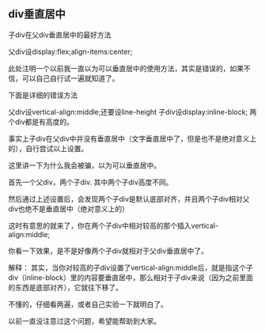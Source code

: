 ## div垂直居中

子div在父div垂直居中的最好方法

父div设display:flex;align-items:center;


此处注明一个以前我一直以为可以垂直居中的使用方法，其实是错误的，如果不信，可以自己自行试一遍就知道了。

下面是详细的错误方法

父div设vertical-align:middle;还要设line-height
子div设display:inline-block;
两个div都是有高度的。

事实上子div在父div中并没有垂直居中（文字垂直居中了，但是也不是绝对意义上的），自行尝试以上设置。

这里讲一下为什么我会被骗，以为可以垂直居中。

首先一个父div，两个子div.
其中两个子div高度不同。

然后通过上述设置后，会发现两个子div是默认底部对齐，并且两个子div相对父div也绝不是垂直居中（绝对意义上的）

这时有意思的就来了，你在两个子div中相对较高的那个插入vertical-align:middle;

你看一下效果，是不是好像两个子div就相对于父div垂直居中了。

解释：
其实，当你对较高的子div设置了vertical-align:middle后，就是指这个子div（inline-block）里的内容要垂直居中，那么相对于子div来说（因为之前里面的东西是底部对齐），它就往下移了。

不懂的，仔细看两遍，或者自己实验一下就明白了。

以前一直没注意过这个问题，希望能帮助到大家。
